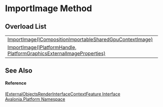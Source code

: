# ImportImage Method


## Overload List
<table>
<tr>
<td><a href="M_Avalonia_Platform_IExternalObjectsRenderInterfaceContextFeature_ImportImage_1">ImportImage(ICompositionImportableSharedGpuContextImage)</a></td>
<td> </td>
</tr>
<tr>
<td><a href="M_Avalonia_Platform_IExternalObjectsRenderInterfaceContextFeature_ImportImage">ImportImage(IPlatformHandle, PlatformGraphicsExternalImageProperties)</a></td>
<td> </td>
</tr>
</table>

## See Also


#### Reference
<a href="T_Avalonia_Platform_IExternalObjectsRenderInterfaceContextFeature">IExternalObjectsRenderInterfaceContextFeature Interface</a>  
<a href="N_Avalonia_Platform">Avalonia.Platform Namespace</a>  

